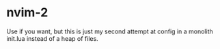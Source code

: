 # nvim-2

Use if you want, but this is just my second attempt at config in
a monolith init.lua instead of a heap of files.

